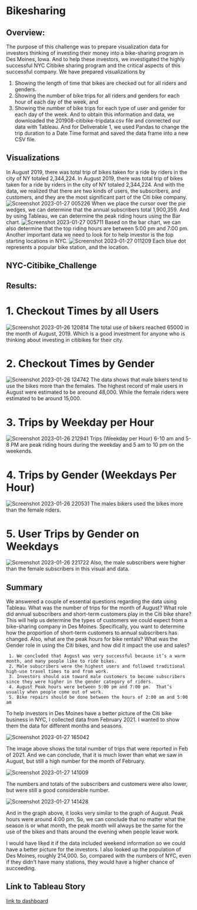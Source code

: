 # Bikesharing
## Overview:
The purpose of this challenge was to prepare visualization data for investors thinking of investing their money into a bike-sharing program in Des Moines, Iowa.  And to help these investors, we investigated the highly successful NYC Citibike sharing program and the critical aspects of this successful company.  We have prepared visualizations by
  1.	Showing the length of time that bikes are checked out for all riders and genders.
  2.	Showing the number of bike trips for all riders and genders for each hour of each day of the week, and 
  3.	Showing the number of bike trips for each type of user and gender for each day of the week.
And to obtain this information and data, we downloaded the 201908-citibike-tripdata.csv file and connected our data with Tableau.  And for Deliverable 1, we used Pandas to change the trip duration to a Date Time format and saved the data frame into a new CSV file.
  
 ## Visualizations 
 
 In August 2019, there was total trip of bikes taken for a ride by riders in the city of NY totaled 2,344,224.  In August 2019, there was total trip of bikes taken for a ride by riders in the city of NY totaled 2,344,224.  And with the data, we realized that there are two kinds of users, the subscribers, and customers, and they are the most significant part of the Citi bike company.    
 ![Screenshot 2023-01-27 005226](https://user-images.githubusercontent.com/114379268/215018948-168c7a33-aa88-4c8d-be2d-649f0719f462.png)
 When we place the cursor over the pie wedges, we can determine that the annual subscribers total 1,900,359. And by using Tableau, we can determine the peak riding hours using the Bar chart. 
 ![Screenshot 2023-01-27 005711](https://user-images.githubusercontent.com/114379268/215019748-eba53795-5142-4ff9-ba49-c72c99de4482.png)
 Based on the bar chart, we can also determine that the top riding hours are between 5:00 pm and 7:00 pm.  Another important data we need to look for to help investor is the top starting locations in NYC.
 ![Screenshot 2023-01-27 011209](https://user-images.githubusercontent.com/114379268/215021311-334278f1-ce8c-4edc-bc1b-84e0a3067eb4.png)
 Each blue dot represents a popular bike station, and the location.
 
## NYC-Citibike_Challenge
## Results:
 # 1. Checkout Times by all Users  
![Screenshot 2023-01-26 120814](https://user-images.githubusercontent.com/114379268/215011358-e1d800a1-c9e4-4267-aa67-7cc6538ed91e.png)
The total use of bikers reached 65000 in the month of August, 2019.  Which is a good investment for anyone who is thinking about investing in citibikes for their city.

# 2. Checkout Times by Gender
![Screenshot 2023-01-26 124742](https://user-images.githubusercontent.com/114379268/215011851-a39800e9-18ed-4d87-aac6-87220021ec90.png)
The data shows that male bikers tend to use the bikes more than the females.  The highest record of male users in August were estimated to be areound 48,000.  While the female riders were estimated to be around 15,000.

# 3. Trips by Weekday per Hour
![Screenshot 2023-01-26 212941](https://user-images.githubusercontent.com/114379268/215012248-7e15ed0f-89fd-46d6-90e3-14f9d947714a.png)
Trips (Weekday per Hour) 6-10 am and 5-8 PM are peak riding hours during the weekday and 5 am to 10 pm on the weekends.

# 4. Trips by Gender (Weekdays Per Hour)
![Screenshot 2023-01-26 220531](https://user-images.githubusercontent.com/114379268/215012476-0f880f7d-bd18-4ade-b2c4-a57f76eb3fcc.png)
The males bikers used the bikes more than the female riders.

# 5. User Trips by Gender on Weekdays
![Screenshot 2023-01-26 221722](https://user-images.githubusercontent.com/114379268/215014729-0ac35a3b-ac4e-4c99-b9b1-4174639663f5.png)
Also, the male subscribers were higher than the female subscribers in this visual and data.

## Summary
We answered a couple of essential questions regarding the data using Tableau.  What was the number of trips for the month of August? What role did annual subscribers and short-term customers play in the Citi bike share?  This will help us determine the types of customers we could expect from a bike-sharing company in Des Moines. Specifically, you want to determine how the proportion of short-term customers to annual subscribers has changed.  Also, what are the peak hours for bike rentals?  What was the Gender role in using the Citi bikes, and how did it impact the use and sales? 

     1.	We concluded that August was very successful because it’s a warm month, and many people like to ride bikes. 
     2.	Male subscribers were the highest users and followed traditional high-use travel times to and from work.  
     3.	Investors should aim toward male customers to become subscribers since they were higher in the gender category of riders.
     4.	August Peak hours were between 5:00 pm and 7:00 pm.  That’s usually when people come out of work.
     5.	Bike repairs should be done between the hours of 2:00 am and 5:00 am
To help investors in Des Moines have a better picture of the Citi bike business in NYC, I collected data from February 2021.  I wanted to show them the data for different months and seasons.

![Screenshot 2023-01-27 165042](https://user-images.githubusercontent.com/114379268/215208119-c8d4fc9a-12a4-46d6-9e5e-bbf187bde2f8.png)

The image above shows the total number of trips that were reported in Feb of 2021.  And we can conclude, that it is much lower than what we saw in August, but still a high number for the month of February.

![Screenshot 2023-01-27 141009](https://user-images.githubusercontent.com/114379268/215209414-da81f39e-e898-423b-a9e7-d6dd60995d2a.png)

The numbers and totals of the subscribers and customers were also lower, but were still a good considerable number.

![Screenshot 2023-01-27 141428](https://user-images.githubusercontent.com/114379268/215209743-4ca28107-6624-49b2-81bb-26756269961b.png)

And in the graph above, it looks very similar to the graph of August.  Peak hours were around 4:00 pm. So, we can conclude that no matter what the season is or what month, the peak month will always be the same for the use of the bikes and thats around the evening when people leave work.

I would have liked it if the data included weekend information so we could have a better picture for the investors. I also looked up the population of Des Moines, roughly 214,000.  So, compared with the numbers of NYC, even if they didn’t have many stations, they would have a higher chance of succeeding.

## Link to Tableau Story

[link to dashboard](https://public.tableau.com/app/profile/samira.hassan2901/viz/NYC-Citibike-challenge/NYCCitibike?publish=yes)
